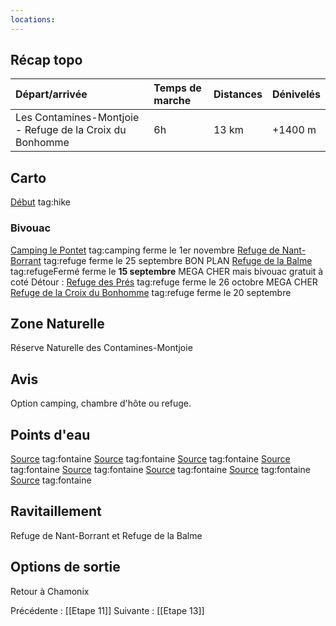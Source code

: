 ```yaml
---
locations: 
---
```

## Récap topo

| Départ/arrivée                                           | Temps de marche | Distances | Dénivelés         |
| :------------------------------------------------------- | :-------------- | :-------- | :---------------- |
| Les Contamines-Montjoie - Refuge de la Croix du Bonhomme | 6h              | 13 km     | +1400 m           |
## Carto  
[Début](geo:45.817104,6.72491) tag:hike
### Bivouac
[Camping le Pontet](geo:45.80280129998262,6.721808945791264) tag:camping ferme le 1er novembre
[Refuge de Nant-Borrant](geo:45.778739,6.714221) tag:refuge ferme le 25 septembre BON PLAN
[Refuge de la Balme](geo:45.75776,6.71117) tag:refugeFermé ferme le **15 septembre** MEGA CHER mais bivouac gratuit à coté
Détour : [Refuge des Prés](geo:45.763384,6.701498) tag:refuge ferme le 26 octobre MEGA CHER
[Refuge de la Croix du Bonhomme](geo:45.72236,6.717018) tag:refuge ferme le 20 septembre
## Zone Naturelle
Réserve Naturelle des Contamines-Montjoie
## Avis
Option camping, chambre d'hôte ou refuge.
## Points d'eau
[Source](geo:45.802594,6.724934) tag:fontaine 
[Source](geo:45.884234,6.777101) tag:fontaine 
[Source](geo:45.778248,6.714859) tag:fontaine 
[Source](geo:45.777223,6.714132) tag:fontaine 
[Source](geo:45.770908,6.715582) tag:fontaine 
[Source](geo:45.77031,6.715582) tag:fontaine 
[Source](geo:45.764491,6.712559) tag:fontaine 
[Source](geo:45.760855,6.711389) tag:fontaine 
## Ravitaillement
Refuge de Nant-Borrant et Refuge de la Balme
## Options de sortie
Retour à Chamonix

Précédente : [[Etape 11]]
Suivante : [[Etape 13]]